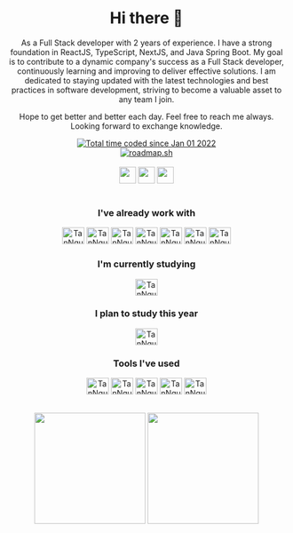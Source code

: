 <h1 align="center"> Hi there 👋 </h1> 

<p align="center">As a Full Stack developer with 2 years of experience. I have a strong foundation in ReactJS,
TypeScript, NextJS, and Java Spring Boot. My goal is to contribute to a dynamic company's
success as a Full Stack developer, continuously learning and improving to deliver effective
solutions. I am dedicated to staying updated with the latest technologies and best practices
in software development, striving to become a valuable asset to any team I join.</p>

<p align="center">Hope to get better and better each day. Feel free to reach me always. Looking forward to exchange knowledge.</p>

<div align="center">
  <a href="https://wakatime.com/@018e864b-c555-4395-be78-3f9a65937485"><img src="https://wakatime.com/badge/user/018e864b-c555-4395-be78-3f9a65937485.svg" alt="Total time coded since Jan 01 2022" /></a>
</div>

<div align="center">
  <a href="https://roadmap.sh"><img src="https://roadmap.sh/card/tall/6540ab3fc5b7df990dfadb54?variant=dark&roadmaps=react%2Cjava%2Ckubernetes%2Cnodejs" alt="roadmap.sh"/></a>
</div>

<div align="center" style="display: inline_block"><br>
  <div align="center">
    <a href="https://twitter.com/_TanNguyen20" target="_blank"> <img height="30" src="https://img.shields.io/badge/Twitter-%23333?style=for-the-badge&logo=twitter&logoColor=white" target="_blank"></a>
    <a href="https://www.linkedin.com/in/tannguyen20/" target="_blank"> <img height="30" src="https://img.shields.io/badge/LinkedIn-%23333?style=for-the-badge&logo=linkedin&logoColor=white" target="_blank"></a>
    <a href = "mailto:nguyennhattan.work@gmail.com"><img height="30" src="https://img.shields.io/badge/-Gmail-%23333?style=for-the-badge&logo=gmail&logoColor=white" target="_blank"></a>
  </div>
</div>

<div align="center">
  <div style="display: inline_block"><br>
  <h3>I've already work with</h3>
    <img alt="TanNguyen20-Typescript" height="30" width="40" src="https://cdn.jsdelivr.net/gh/devicons/devicon@latest/icons/typescript/typescript-original.svg" />
    <img alt="TanNguyen20-Java" height="30" width="40" src="https://cdn.jsdelivr.net/gh/devicons/devicon@latest/icons/java/java-original.svg" />
    <img alt="TanNguyen20-Docker" height="30" width="40" src="https://cdn.jsdelivr.net/gh/devicons/devicon@latest/icons/docker/docker-original.svg" />
    <img alt="TanNguyen20-NodeJS" height="30" width="40" src="https://cdn.jsdelivr.net/gh/devicons/devicon@latest/icons/nodejs/nodejs-original-wordmark.svg" />
    <img alt="TanNguyen20-HTML" height="30" width="40" src="https://cdn.jsdelivr.net/gh/devicons/devicon/icons/html5/html5-original.svg" />
    <img alt="TanNguyen20-CSS" height="30" width="40" src="https://cdn.jsdelivr.net/gh/devicons/devicon/icons/css3/css3-original.svg" />
    <img alt="TanNguyen20-JS" height="30" width="40" src="https://cdn.jsdelivr.net/gh/devicons/devicon/icons/javascript/javascript-original.svg" />
  </div>

  <h3>I'm currently studying</h3>
    <img alt="TanNguyen20-Python" height="30" width="40" src="https://cdn.jsdelivr.net/gh/devicons/devicon@latest/icons/python/python-original.svg" />
 <h3>I plan to study this year</h3>  
    <img alt="TanNguyen20-Kotlin" height="30" width="40" src="https://cdn.jsdelivr.net/gh/devicons/devicon@latest/icons/kotlin/kotlin-original.svg" />




  <h3>Tools I've used</h3>
    <img alt="TanNguyen20-Azure-Devops" height="30" width="40" src="https://cdn.jsdelivr.net/gh/devicons/devicon/icons/azuredevops/azuredevops-original.svg" />
    <img alt="TanNguyen20-GitHub" height="30" width="40" src="https://cdn.jsdelivr.net/gh/devicons/devicon/icons/github/github-original-wordmark.svg" />
    <img alt="TanNguyen20-Git" height="30" width="40" src="https://cdn.jsdelivr.net/gh/devicons/devicon/icons/git/git-original.svg" />
    <img alt="TanNguyen20-Azure" height="30" width="40" src="https://cdn.jsdelivr.net/gh/devicons/devicon/icons/azure/azure-original.svg" />
    <img alt="TanNguyen20-Jira" height="30" width="40" src="https://cdn.jsdelivr.net/gh/devicons/devicon/icons/jira/jira-original.svg" />
</div>
 
##
<div align="center" style="display: inline_block">
  <img height="200em" src="https://github-readme-stats.vercel.app/api?username=TanNguyen20&show_icons=true&theme=radical">
  <img height="200em" src="https://github-readme-stats.vercel.app/api/top-langs/?username=TanNguyen20&layout=donut&theme=radical">
</div>



